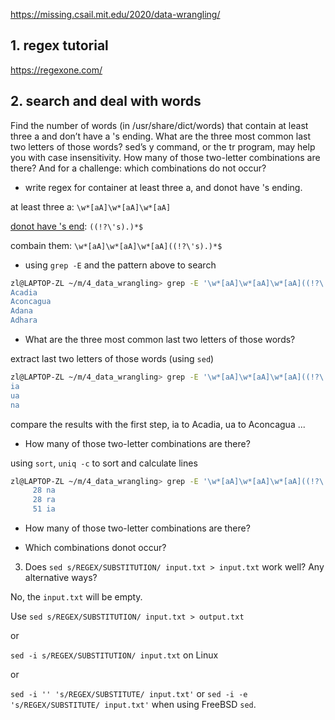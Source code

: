 
https://missing.csail.mit.edu/2020/data-wrangling/

## 1. regex tutorial

https://regexone.com/

## 2. search and deal with words

Find the number of words (in /usr/share/dict/words) that contain at least three a and don’t have a 's ending. What are the three most common last two letters of those words? sed’s y command, or the tr program, may help you with case insensitivity. How many of those two-letter combinations are there? And for a challenge: which combinations do not occur?

- write regex for container at least three a, and donot have 's ending.

at least three a: `\w*[aA]\w*[aA]\w*[aA]`

[donot have 's end](https://stackoverflow.com/questions/406230/regular-expression-to-match-a-line-that-doesnt-contain-a-word): `((!?\'s).)*$`

combain them: `\w*[aA]\w*[aA]\w*[aA]((!?\'s).)*$`

- using `grep -E` and the pattern above to search

```bash
zl@LAPTOP-ZL ~/m/4_data_wrangling> grep -E '\w*[aA]\w*[aA]\w*[aA]((!?\'s).)*$' words | head -n4
Acadia
Aconcagua
Adana
Adhara
```

- What are the three most common last two letters of those words?

extract last two letters of those words (using `sed`)

```bash
zl@LAPTOP-ZL ~/m/4_data_wrangling> grep -E '\w*[aA]\w*[aA]\w*[aA]((!?\'s).)*$' words | sed -E 's/.*(\w{2})/\1/' | head -n3
ia
ua
na
```

compare the results with the first step, ia to Acadia, ua to Aconcagua ...

- How many of those two-letter combinations are there?

using `sort`, `uniq -c` to sort and calculate lines

```bash
zl@LAPTOP-ZL ~/m/4_data_wrangling> grep -E '\w*[aA]\w*[aA]\w*[aA]((!?\'s).)*$' words | sed -E 's/.*(\w{2})/\1/' | sort | uniq -c | sort | tail -n3
     28 na
     28 ra
     51 ia
```

- How many of those two-letter combinations are there?

- Which combinations donot occur?

3. Does `sed s/REGEX/SUBSTITUTION/ input.txt > input.txt` work well? Any alternative ways?

No, the `input.txt` will be empty.

Use `sed s/REGEX/SUBSTITUTION/ input.txt > output.txt`

or 

`sed -i s/REGEX/SUBSTITUTION/ input.txt` on Linux

or 

`sed -i '' 's/REGEX/SUBSTITUTE/ input.txt'` or `sed -i -e 's/REGEX/SUBSTITUTE/ input.txt'` when using FreeBSD `sed`.
